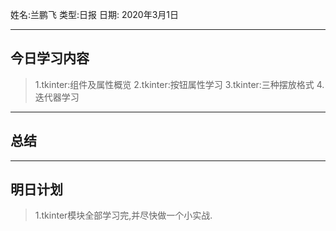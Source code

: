 姓名:兰鹏飞
类型:日报
日期: 2020年3月1日

***
## 今日学习内容 ##
>1.tkinter:组件及属性概览
>2.tkinter:按钮属性学习
>3.tkinter:三种摆放格式
>4.迭代器学习
***
## 总结 ##
***
## 明日计划 ##
>1.tkinter模块全部学习完,并尽快做一个小实战.
